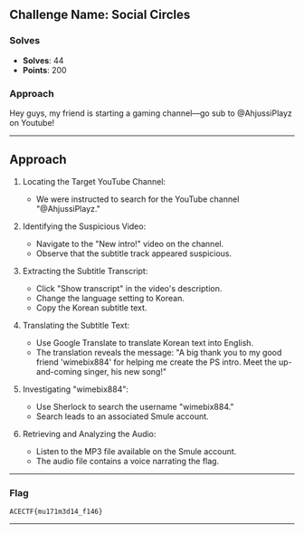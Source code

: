 ## **Challenge Name: Social Circles**

### **Solves**
- **Solves**: 44
- **Points**: 200

### **Approach**

Hey guys, my friend is starting a gaming channel—go sub to @AhjussiPlayz on Youtube!

---

## **Approach**

1. Locating the Target YouTube Channel:

   - We were instructed to search for the YouTube channel "@AhjussiPlayz."

2. Identifying the Suspicious Video:

   - Navigate to the "New intro!" video on the channel.
   - Observe that the subtitle track appeared suspicious.

3. Extracting the Subtitle Transcript:

   - Click "Show transcript" in the video's description.
   - Change the language setting to Korean.
   - Copy the Korean subtitle text.

4. Translating the Subtitle Text:

   - Use Google Translate to translate Korean text into English.
   - The translation reveals the message: "A big thank you to my good friend 'wimebix884' for helping me create the PS intro. Meet the up-and-coming singer, his new song!"

5. Investigating "wimebix884":

   - Use Sherlock to search the username "wimebix884."
   - Search leads to an associated Smule account.

6. Retrieving and Analyzing the Audio:

   - Listen to the MP3 file available on the Smule account.
   - The audio file contains a voice narrating the flag.

---

### **Flag**
```
ACECTF{mu171m3d14_f146}
```
---
